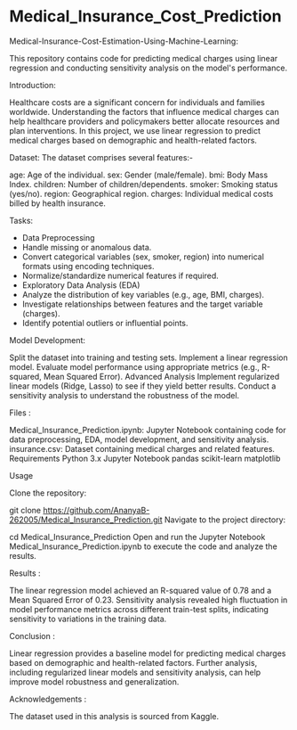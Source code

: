 # Medical_Insurance_Cost_Prediction

Medical-Insurance-Cost-Estimation-Using-Machine-Learning:

This repository contains code for predicting medical charges using linear regression and conducting sensitivity analysis on the model's performance.

Introduction:

Healthcare costs are a significant concern for individuals and families worldwide. Understanding the factors that influence medical charges can help healthcare providers and policymakers better allocate resources and plan interventions. In this project, we use linear regression to predict medical charges based on demographic and health-related factors.

Dataset:
The dataset comprises several features:-

age: Age of the individual.
sex: Gender (male/female).
bmi: Body Mass Index.
children: Number of children/dependents.
smoker: Smoking status (yes/no).
region: Geographical region.
charges: Individual medical costs billed by health insurance.

Tasks:

* Data Preprocessing
* Handle missing or anomalous data.
* Convert categorical variables (sex, smoker, region) into numerical formats using encoding techniques.
* Normalize/standardize numerical features if required.
* Exploratory Data Analysis (EDA)
* Analyze the distribution of key variables (e.g., age, BMI, charges).
* Investigate relationships between features and the target variable (charges).
* Identify potential outliers or influential points.

Model Development:

Split the dataset into training and testing sets.
Implement a linear regression model.
Evaluate model performance using appropriate metrics (e.g., R-squared, Mean Squared Error).
Advanced Analysis
Implement regularized linear models (Ridge, Lasso) to see if they yield better results.
Conduct a sensitivity analysis to understand the robustness of the model.

Files :

Medical_Insurance_Prediction.ipynb: Jupyter Notebook containing code for data preprocessing, EDA, model development, and sensitivity analysis.
insurance.csv: Dataset containing medical charges and related features.
Requirements
Python 3.x
Jupyter Notebook
pandas
scikit-learn
matplotlib

Usage

Clone the repository:

git clone https://github.com/AnanyaB-262005/Medical_Insurance_Prediction.git
Navigate to the project directory:

cd Medical_Insurance_Prediction
Open and run the Jupyter Notebook  Medical_Insurance_Prediction.ipynb to execute the code and analyze the results.

Results :

The linear regression model achieved an R-squared value of 0.78 and a Mean Squared Error of 0.23.
Sensitivity analysis revealed high fluctuation in model performance metrics across different train-test splits, indicating sensitivity to variations in the training data.

Conclusion :

Linear regression provides a baseline model for predicting medical charges based on demographic and health-related factors. Further analysis, including regularized linear models and sensitivity analysis, can help improve model robustness and generalization.

Acknowledgements :

The dataset used in this analysis is sourced from Kaggle.
